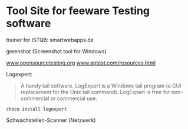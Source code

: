 Tool Site for feeware Testing software
======================================


trainer for ISTQB: 
smartwebapps.de


greenshot (Screenshot tool for Windows)

www.opensourcetesting.org
www.aptest.com/resources.html


Logexpert:
>  A handy tail software. LogExpert is a Windows tail program (a GUI replacement for the Unix tail command). LogExpert is free for non-commercial or commercial use.

`choco install logexpert`


Schwachstellen-Scanner (Netzwerk)